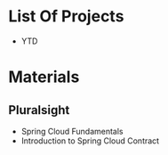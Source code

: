 # List Of Projects
* YTD

# Materials
## Pluralsight
* Spring Cloud Fundamentals
* Introduction to Spring Cloud Contract